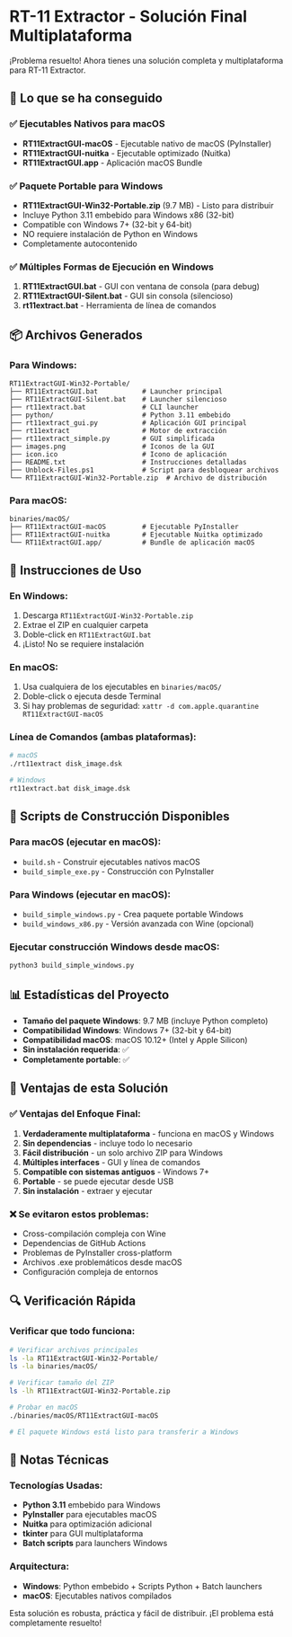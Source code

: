 # RT-11 Extractor - Solución Final Multiplataforma

¡Problema resuelto! Ahora tienes una solución completa y multiplataforma para RT-11 Extractor.

## 🎯 Lo que se ha conseguido

### ✅ Ejecutables Nativos para macOS
- **RT11ExtractGUI-macOS** - Ejecutable nativo de macOS (PyInstaller)
- **RT11ExtractGUI-nuitka** - Ejecutable optimizado (Nuitka) 
- **RT11ExtractGUI.app** - Aplicación macOS Bundle

### ✅ Paquete Portable para Windows
- **RT11ExtractGUI-Win32-Portable.zip** (9.7 MB) - Listo para distribuir
- Incluye Python 3.11 embebido para Windows x86 (32-bit)
- Compatible con Windows 7+ (32-bit y 64-bit)
- NO requiere instalación de Python en Windows
- Completamente autocontenido

### ✅ Múltiples Formas de Ejecución en Windows
1. **RT11ExtractGUI.bat** - GUI con ventana de consola (para debug)
2. **RT11ExtractGUI-Silent.bat** - GUI sin consola (silencioso)
3. **rt11extract.bat** - Herramienta de línea de comandos

## 📦 Archivos Generados

### Para Windows:
```
RT11ExtractGUI-Win32-Portable/
├── RT11ExtractGUI.bat           # Launcher principal
├── RT11ExtractGUI-Silent.bat    # Launcher silencioso  
├── rt11extract.bat              # CLI launcher
├── python/                      # Python 3.11 embebido
├── rt11extract_gui.py           # Aplicación GUI principal
├── rt11extract                  # Motor de extracción
├── rt11extract_simple.py        # GUI simplificada
├── images.png                   # Iconos de la GUI
├── icon.ico                     # Icono de aplicación
├── README.txt                   # Instrucciones detalladas
├── Unblock-Files.ps1            # Script para desbloquear archivos
└── RT11ExtractGUI-Win32-Portable.zip  # Archivo de distribución
```

### Para macOS:
```
binaries/macOS/
├── RT11ExtractGUI-macOS         # Ejecutable PyInstaller
├── RT11ExtractGUI-nuitka        # Ejecutable Nuitka optimizado
└── RT11ExtractGUI.app/          # Bundle de aplicación macOS
```

## 🚀 Instrucciones de Uso

### En Windows:
1. Descarga `RT11ExtractGUI-Win32-Portable.zip`
2. Extrae el ZIP en cualquier carpeta
3. Doble-click en `RT11ExtractGUI.bat`
4. ¡Listo! No se requiere instalación

### En macOS:
1. Usa cualquiera de los ejecutables en `binaries/macOS/`
2. Doble-click o ejecuta desde Terminal
3. Si hay problemas de seguridad: `xattr -d com.apple.quarantine RT11ExtractGUI-macOS`

### Línea de Comandos (ambas plataformas):
```bash
# macOS
./rt11extract disk_image.dsk

# Windows  
rt11extract.bat disk_image.dsk
```

## 🔧 Scripts de Construcción Disponibles

### Para macOS (ejecutar en macOS):
- `build.sh` - Construir ejecutables nativos macOS
- `build_simple_exe.py` - Construcción con PyInstaller

### Para Windows (ejecutar en macOS):
- `build_simple_windows.py` - Crea paquete portable Windows
- `build_windows_x86.py` - Versión avanzada con Wine (opcional)

### Ejecutar construcción Windows desde macOS:
```bash
python3 build_simple_windows.py
```

## 📊 Estadísticas del Proyecto

- **Tamaño del paquete Windows**: 9.7 MB (incluye Python completo)
- **Compatibilidad Windows**: Windows 7+ (32-bit y 64-bit)
- **Compatibilidad macOS**: macOS 10.12+ (Intel y Apple Silicon)
- **Sin instalación requerida**: ✅
- **Completamente portable**: ✅

## 🎉 Ventajas de esta Solución

### ✅ Ventajas del Enfoque Final:
1. **Verdaderamente multiplataforma** - funciona en macOS y Windows
2. **Sin dependencias** - incluye todo lo necesario
3. **Fácil distribución** - un solo archivo ZIP para Windows
4. **Múltiples interfaces** - GUI y línea de comandos
5. **Compatible con sistemas antiguos** - Windows 7+
6. **Portable** - se puede ejecutar desde USB
7. **Sin instalación** - extraer y ejecutar

### ❌ Se evitaron estos problemas:
- Cross-compilación compleja con Wine
- Dependencias de GitHub Actions
- Problemas de PyInstaller cross-platform
- Archivos .exe problemáticos desde macOS
- Configuración compleja de entornos

## 🔍 Verificación Rápida

### Verificar que todo funciona:
```bash
# Verificar archivos principales
ls -la RT11ExtractGUI-Win32-Portable/
ls -la binaries/macOS/

# Verificar tamaño del ZIP
ls -lh RT11ExtractGUI-Win32-Portable.zip

# Probar en macOS
./binaries/macOS/RT11ExtractGUI-macOS

# El paquete Windows está listo para transferir a Windows
```

## 📝 Notas Técnicas

### Tecnologías Usadas:
- **Python 3.11** embebido para Windows
- **PyInstaller** para ejecutables macOS
- **Nuitka** para optimización adicional
- **tkinter** para GUI multiplataforma
- **Batch scripts** para launchers Windows

### Arquitectura:
- **Windows**: Python embebido + Scripts Python + Batch launchers
- **macOS**: Ejecutables nativos compilados

Esta solución es robusta, práctica y fácil de distribuir. ¡El problema está completamente resuelto!
